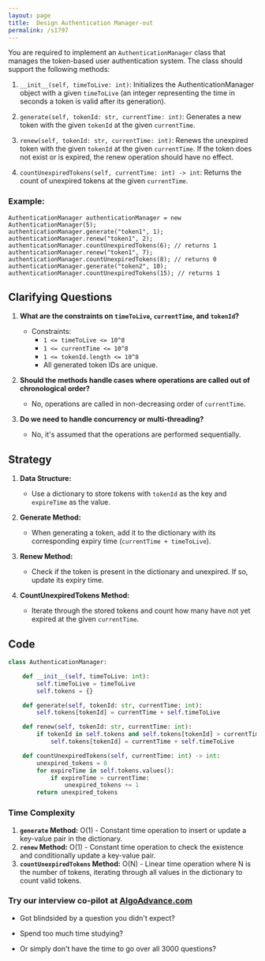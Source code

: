 ```yaml
---
layout: page
title:  Design Authentication Manager-out
permalink: /s1797
---
```


You are required to implement an `AuthenticationManager` class that manages the token-based user authentication system. The class should support the following methods:

1. `__init__(self, timeToLive: int)`: Initializes the AuthenticationManager object with a given `timeToLive` (an integer representing the time in seconds a token is valid after its generation).

2. `generate(self, tokenId: str, currentTime: int)`: Generates a new token with the given `tokenId` at the given `currentTime`. 

3. `renew(self, tokenId: str, currentTime: int)`: Renews the unexpired token with the given `tokenId` at the given `currentTime`. If the token does not exist or is expired, the renew operation should have no effect.

4. `countUnexpiredTokens(self, currentTime: int) -> int`: Returns the count of unexpired tokens at the given `currentTime`.

### Example:

```plaintext
AuthenticationManager authenticationManager = new AuthenticationManager(5); 
authenticationManager.generate("token1", 1); 
authenticationManager.renew("token1", 2); 
authenticationManager.countUnexpiredTokens(6); // returns 1
authenticationManager.renew("token1", 7); 
authenticationManager.countUnexpiredTokens(8); // returns 0
authenticationManager.generate("token2", 10); 
authenticationManager.countUnexpiredTokens(15); // returns 1
```

## Clarifying Questions

1. **What are the constraints on `timeToLive`, `currentTime`, and `tokenId`?**
   - Constraints:
     - `1 <= timeToLive <= 10^8`
     - `1 <= currentTime <= 10^8`
     - `1 <= tokenId.length <= 10^8`
     - All generated token IDs are unique.
  
2. **Should the methods handle cases where operations are called out of chronological order?**
   - No, operations are called in non-decreasing order of `currentTime`.

3. **Do we need to handle concurrency or multi-threading?**
   - No, it's assumed that the operations are performed sequentially.

## Strategy

1. **Data Structure:**
   - Use a dictionary to store tokens with `tokenId` as the key and `expireTime` as the value.

2. **Generate Method:**
   - When generating a token, add it to the dictionary with its corresponding expiry time (`currentTime + timeToLive`).
   
3. **Renew Method:**
   - Check if the token is present in the dictionary and unexpired. If so, update its expiry time.

4. **CountUnexpiredTokens Method:**
   - Iterate through the stored tokens and count how many have not yet expired at the given `currentTime`.

## Code

```python
class AuthenticationManager:

    def __init__(self, timeToLive: int):
        self.timeToLive = timeToLive
        self.tokens = {}

    def generate(self, tokenId: str, currentTime: int):
        self.tokens[tokenId] = currentTime + self.timeToLive

    def renew(self, tokenId: str, currentTime: int):
        if tokenId in self.tokens and self.tokens[tokenId] > currentTime:
            self.tokens[tokenId] = currentTime + self.timeToLive

    def countUnexpiredTokens(self, currentTime: int) -> int:
        unexpired_tokens = 0
        for expireTime in self.tokens.values():
            if expireTime > currentTime:
                unexpired_tokens += 1
        return unexpired_tokens
```

### Time Complexity

1. **`generate` Method:** O(1) - Constant time operation to insert or update a key-value pair in the dictionary.
2. **`renew` Method:** O(1) - Constant time operation to check the existence and conditionally update a key-value pair.
3. **`countUnexpiredTokens` Method:** O(N) - Linear time operation where N is the number of tokens, iterating through all values in the dictionary to count valid tokens.


### Try our interview co-pilot at [AlgoAdvance.com](https://algoAdvance.com)

- Got blindsided by a question you didn't expect?

- Spend too much time studying?

- Or simply don't have the time to go over all 3000 questions?

